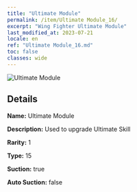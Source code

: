 ```yaml
---
title: "Ultimate Module"
permalink: /item/Ultimate Module_16/
excerpt: "Wing Fighter Ultimate Module"
last_modified_at: 2023-07-21
locale: en
ref: "Ultimate Module_16.md"
toc: false
classes: wide
---
```



 ![Ultimate Module](/images/item/Ultimate_Module_p.png)



## Details

 **Name:** Ultimate Module 

 **Description:** Used to upgrade Ultimate Skill

 **Rarity:** 1 

 **Type:** 15 

 **Suction:** true 

 **Auto Suction:** false 


